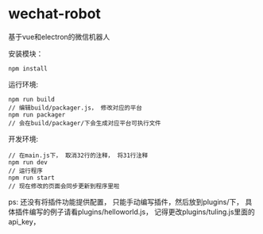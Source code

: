 # wechat-robot
基于vue和electron的微信机器人

安装模块：
	
	npm install

运行环境:
	
	npm run build
	// 编辑build/packager.js， 修改对应的平台
	npm run packager
	// 会在build/packager/下会生成对应平台可执行文件

开发环境:
	
	// 在main.js下， 取消32行的注释， 将31行注释
	npm run dev
	// 运行程序
	npm run start
	// 现在修改的页面会同步更新到程序里啦
	
ps: 还没有将插件功能提供配置， 只能手动编写插件，然后放到plugins/下， 具体插件编写的例子请看plugins/helloworld.js， 记得更改plugins/tuling.js里面的api_key， 	
	
